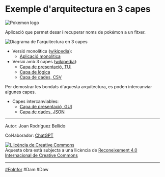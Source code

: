 Exemple d'arquitectura en 3 capes
=======================

![Pokemon logo](https://upload.wikimedia.org/wikipedia/commons/9/98/International_Pok%C3%A9mon_logo.svg)

Aplicació que permet desar i recuperar noms de pokémon a un fitxer.

![Diagrama de l'arquitectura en 3 capes](https://upload.wikimedia.org/wikipedia/commons/5/51/Overview_of_a_three-tier_application_vectorVersion.svg)



* Versió monolítica ([wikipedia](https://en.wikipedia.org/wiki/Monolithic_application)):
  - [Aplicació monolítica](pokemon_monolitic.py)
* Versió amb 3 capes ([wikipedia](https://en.wikipedia.org/wiki/Multitier_architecture#Three-tier_architecture)):
  - [Capa de presentació, TUI](pokemon_capa_presentacio.py)
  - [Capa de lògica](pokemon_capa_logica.py)
  - [Capa de dades, CSV](pokemon_capa_dades.py)

Per demostrar les bondats d'aquesta arquitectura, es poden intercanviar algunes capes.
* Capes intercanviables:
  - [Capa de presentació, GUI](pokemon_capa_presentacio_gui.py)
  - [Capa de dades, JSON](pokemon_capa_dades_json.py)




---

Autor: Joan Rodríguez Bellido

Col·laborador: [ChatGPT](https://chat.openai.com/)

<a rel="license" href="http://creativecommons.org/licenses/by/4.0/"><img alt="Llicència de Creative Commons" style="border-width:0" src="https://i.creativecommons.org/l/by/4.0/88x31.png" /></a><br />Aquesta obra està subjecta a una llicència de <a rel="license" href="http://creativecommons.org/licenses/by/4.0/">Reconeixement 4.0 Internacional de Creative Commons</a>

---

[#FpInfor](https://profesinformatica.github.io/FpInfor/) #Dam #Daw